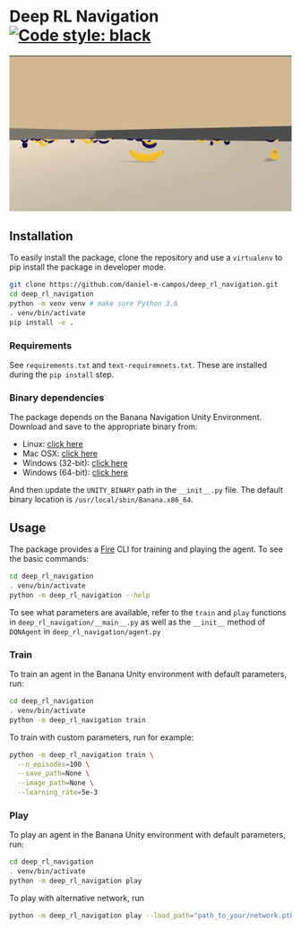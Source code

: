 # Deep RL Navigation [![Code style: black](https://img.shields.io/badge/code%20style-black-000000.svg)](https://github.com/psf/black)

![](img/play.gif)

## Installation

To easily install the package, clone the repository and use a `virtualenv` to pip install the package in developer mode.

```bash
git clone https://github.com/daniel-m-campos/deep_rl_navigation.git
cd deep_rl_navigation
python -m venv venv # make sure Python 3.6
. venv/bin/activate
pip install -e .
```

### Requirements

See `requirements.txt` and `text-requiremnets.txt`. These are installed during the `pip install` step.

### Binary dependencies

The package depends on the Banana Navigation Unity Environment. Download and save to the appropriate binary from:

* Linux: [click here](https://s3-us-west-1.amazonaws.com/udacity-drlnd/P1/Banana/Banana_Linux.zip)
* Mac OSX: [click here](https://s3-us-west-1.amazonaws.com/udacity-drlnd/P1/Banana/Banana.app.zip)
* Windows (32-bit): [click here](https://s3-us-west-1.amazonaws.com/udacity-drlnd/P1/Banana/Banana_Windows_x86.zip)
* Windows (64-bit): [click here](https://s3-us-west-1.amazonaws.com/udacity-drlnd/P1/Banana/Banana_Windows_x86_64.zip)

And then update the `UNITY_BINARY` path in the `__init__.py` file. The default binary location
is `/usr/local/sbin/Banana.x86_64`.

## Usage

The package provides a [Fire](https://github.com/google/python-fire) CLI for training and playing the agent. To see the
basic commands:

```bash
cd deep_rl_navigation
. venv/bin/activate
python -m deep_rl_navigation --help
```

To see what parameters are available, refer to the `train` and `play` functions in `deep_rl_navigation/__main__.py` as well as the `__init__` method of `DQNAgent` in `deep_rl_navigation/agent.py`

### Train

To train an agent in the Banana Unity environment with default parameters, run:

```bash
cd deep_rl_navigation
. venv/bin/activate
python -m deep_rl_navigation train
```

To train with custom parameters, run for example:

```bash
python -m deep_rl_navigation train \
  --n_episodes=100 \
  --save_path=None \
  --image_path=None \
  --learning_rate=5e-3
```

### Play

To play an agent in the Banana Unity environment with default parameters, run:

```bash
cd deep_rl_navigation
. venv/bin/activate
python -m deep_rl_navigation play
```

To play with alternative network, run

```bash
python -m deep_rl_navigation play --load_path="path_to_your/network.pth"
```
